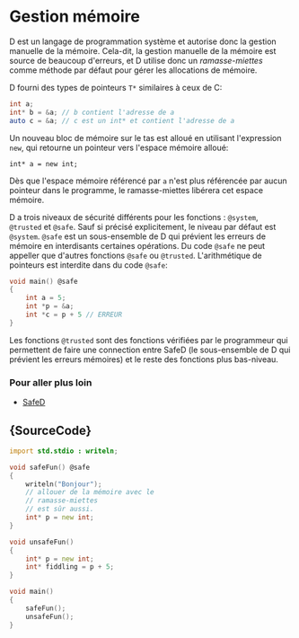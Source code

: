# Gestion mémoire

D est un langage de programmation système et autorise donc la gestion manuelle de la mémoire. Cela-dit, la gestion manuelle de la mémoire est source de beaucoup d'erreurs, et D utilise donc un *ramasse-miettes* comme méthode par défaut pour gérer les allocations de mémoire.

D fourni des types de pointeurs `T*` similaires à ceux de C:

```d
int a;
int* b = &a; // b contient l'adresse de a
auto c = &a; // c est un int* et contient l'adresse de a
```

Un nouveau bloc de mémoire sur le tas est alloué en utilisant l'expression `new`, qui retourne un pointeur vers l'espace mémoire alloué:

    int* a = new int;

Dès que l'espace mémoire référencé par `a` n'est plus référencée par aucun pointeur dans le programme, le ramasse-miettes libérera cet espace mémoire.

D a trois niveaux de sécurité différents pour les fonctions : `@system`, `@trusted` et `@safe`.
Sauf si précisé explicitement, le niveau par défaut est `@system`.
`@safe` est un sous-ensemble de D qui prévient les erreurs de mémoire en interdisants certaines opérations.
Du code `@safe` ne peut appeller que d'autres fonctions `@safe` ou `@trusted`.
L'arithmétique de pointeurs est interdite dans du code `@safe`:

```d
void main() @safe 
{
    int a = 5;
    int *p = &a;
    int *c = p + 5 // ERREUR
}
```

Les fonctions `@trusted` sont des fonctions vérifiées par le programmeur qui permettent de faire une connection entre SafeD (le sous-ensemble de D qui prévient les erreurs mémoires) et le reste des fonctions plus bas-niveau.

### Pour aller plus loin

* [SafeD](https://dlang.org/safed.html)

## {SourceCode}

```d
import std.stdio : writeln;

void safeFun() @safe
{
    writeln("Bonjour");
    // allouer de la mémoire avec le 
    // ramasse-miettes
    // est sûr aussi.
    int* p = new int;
}

void unsafeFun()
{
    int* p = new int;
    int* fiddling = p + 5;
}

void main()
{
    safeFun();
    unsafeFun();
}
```